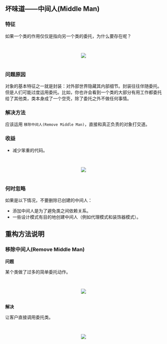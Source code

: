 ## 坏味道——中间人(Middle Man)

### 特征

如果一个类的作用仅仅是指向另一个类的委托，为什么要存在呢？

<br><div align="center"><img src="https://raw.githubusercontent.com/dunwu/images/master/images/design/refactor/middle-man-1.png"/></div><br>

### 问题原因

对象的基本特征之一就是封装：对外部世界隐藏其内部细节。封装往往伴随委托。但是人们可能过度运用委托。比如，你也许会看到一个类的大部分有用工作都委托给了其他类，类本身成了一个空壳，除了委托之外不做任何事情。

### 解决方法

应该运用 `移除中间人(Remove Middle Man)`，直接和真正负责的对象打交道。

### 收益

- 减少笨重的代码。

<br><div align="center"><img src="https://raw.githubusercontent.com/dunwu/images/master/images/design/refactor/middle-man-2.png"/></div><br>

### 何时忽略

如果是以下情况，不要删除已创建的中间人：

- 添加中间人是为了避免类之间依赖关系。
- 一些设计模式有目的地创建中间人（例如代理模式和装饰器模式）。

## 重构方法说明

### 移除中间人(Remove Middle Man)

**问题**

某个类做了过多的简单委托动作。

<br><div align="center"><img src="https://raw.githubusercontent.com/dunwu/images/master/images/design/refactor/remove-middle-man-before.png"/></div><br>

**解决**

让客户直接调用委托类。

<br><div align="center"><img src="https://raw.githubusercontent.com/dunwu/images/master/images/design/refactor/remove-middle-man-after.png"/></div><br>
